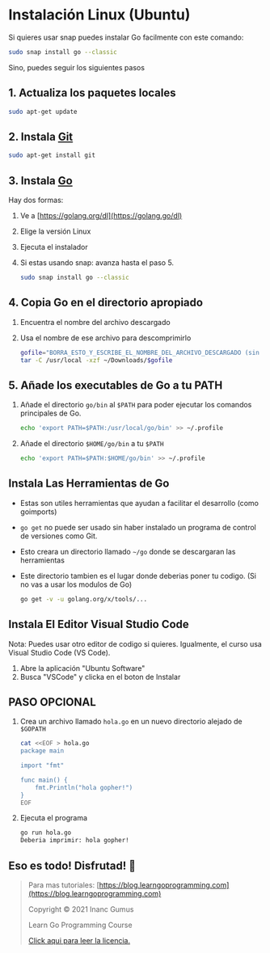 # Instalación Linux (Ubuntu)

Si quieres usar snap puedes instalar Go facilmente con este comando:

```bash
sudo snap install go --classic
```

Sino, puedes seguir los siguientes pasos

## 1. Actualiza los paquetes locales

```bash
sudo apt-get update
```

## 2. Instala [Git](https://git-scm.com/)

```bash
sudo apt-get install git
```

## 3. Instala [Go](https://golang.org/)

Hay dos formas:

1. Ve a [https://golang.org/dl](https://golang.go/dl)
2. Elige la versión Linux
3. Ejecuta el instalador

4. Si estas usando snap: avanza hasta el paso 5.

   ```bash
   sudo snap install go --classic
   ```

## 4. Copia Go en el directorio apropiado

1. Encuentra el nombre del archivo descargado

2. Usa el nombre de ese archivo para descomprimirlo

   ```bash
   gofile="BORRA_ESTO_Y_ESCRIBE_EL_NOMBRE_DEL_ARCHIVO_DESCARGADO (sin la extension)"
   tar -C /usr/local -xzf ~/Downloads/$gofile
   ```

## 5. Añade los executables de Go a tu PATH

1. Añade el directorio `go/bin` al `$PATH` para poder ejecutar los comandos principales de Go.

   ```bash
   echo 'export PATH=$PATH:/usr/local/go/bin' >> ~/.profile
   ```

2. Añade el directorio `$HOME/go/bin` a tu `$PATH`

   ```bash
   echo 'export PATH=$PATH:$HOME/go/bin' >> ~/.profile
   ```

## Instala Las Herramientas de Go

- Estas son utiles herramientas que ayudan a facilitar el desarrollo (como goimports)

- `go get` no puede ser usado sin haber instalado un programa de control de versiones como Git.

- Esto creara un directorio llamado `~/go` donde se descargaran las herramientas

- Este directorio tambien es el lugar donde deberias poner tu codigo. (Si no vas a usar los modulos de Go)

  ```bash
  go get -v -u golang.org/x/tools/...
  ```

## Instala El Editor Visual Studio Code

Nota: Puedes usar otro editor de codigo si quieres. Igualmente, el curso usa Visual Studio Code (VS Code).

1. Abre la aplicación "Ubuntu Software"
2. Busca "VSCode" y clicka en el boton de Instalar

## PASO OPCIONAL

1. Crea un archivo llamado `hola.go` en un nuevo directorio alejado de `$GOPATH`

   ```bash
   cat <<EOF > hola.go
   package main

   import "fmt"

   func main() {
       fmt.Println("hola gopher!")
   }
   EOF
   ```

2. Ejecuta el programa

   ```bash
   go run hola.go
   Deberia imprimir: hola gopher!
   ```

## Eso es todo! Disfrutad! 🤩

<div style="page-break-after: always;"></div>

> Para mas tutoriales: [https://blog.learngoprogramming.com](https://blog.learngoprogramming.com)
>
> Copyright © 2021 Inanc Gumus
>
> Learn Go Programming Course
>
> [Click aqui para leer la licencia.](https://creativecommons.org/licenses/by-nc-sa/4.0/)
